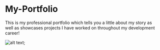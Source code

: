 # My-Portfolio
This is my professional portfolio which tells you a little about my story as well as showcases projects I have worked on throughout my development career!


![alt text](assets/images/Website.PNG);